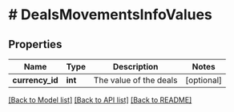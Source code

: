 # # DealsMovementsInfoValues

## Properties

Name | Type | Description | Notes
------------ | ------------- | ------------- | -------------
**currency_id** | **int** | The value of the deals | [optional]

[[Back to Model list]](../../README.md#models) [[Back to API list]](../../README.md#endpoints) [[Back to README]](../../README.md)
